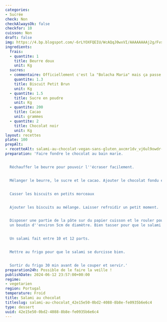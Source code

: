 ```yaml
---
categories:
- Sucrée
check: Non
checkAlwaysOk: false
checkfor: 10
cuisson: Non
draft: false
img: https://4.bp.blogspot.com/-6rLYOXFQEIU/WcAQqJ0wxVI/AAAAAAAAj2g/Fvs0K_6YPnAkBEX0RwvNIGYU2cJaZzUcgCLcBGAs/s1600/salame.jpg
ingredients:
  frais:
  - quantite: 1
    title: Beurre doux
    unit: Kg
  sucres:
  - commentaire: Officiellement c'est la "Bolacha Maria" mais ça passe aussi
    quantite: 1.3
    title: Biscuit Petit Brun
    unit: Kg
  - quantite: 1.5
    title: Sucre en poudre
    unit: Kg
  - quantite: 200
    title: Cacao
    unit: grammes
  - quantite: 2
    title: Chocolat noir
    unit: Kg
layout: recettes
plate: 100
prepAlt:
- recetteAlt: salami-au-chocolat-vegan-sans-gluten_axcmr1dv_vj6ul9owdr-g
preparation: 'Faire fondre le chocolat au bain marie.


  Réchauffer le beurre pour pouvoir l''écraser facilement.


  Mélanger le beurre, le sucre et le cacao. Ajouter le chocolat fondu et bien mélanger.


  Casser les biscuits en petits morceaux


  Ajouter les biscuits au mélange. Laisser refroidir un petit moment.


  Disposer une partie de la pâte sur du papier cuisson et le rouler pour en faire
  un boudin d''environ 5cm de diamètre. Bien tasser pour que le salami soit homogène.


  Un salami fait entre 10 et 12 parts.


  Mettre au frigo pour que le salami se durcisse bien.


  Sortir du frigo 30 min avant de le couper et servir.'
preparation24h: Possible de le faire la veille !
publishDate: 2024-06-12 23:57:00+00:00
regime:
- vegetarien
region: Portugal
temperature: Froid
title: Salami au chocolat
titleslug: salami-au-chocolat_42e15e50-0bd2-4088-8b8e-fe0935b6e6c4
type: dessert
uuid: 42e15e50-0bd2-4088-8b8e-fe0935b6e6c4
---
```

